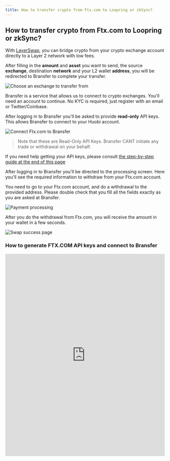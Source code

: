 ```yaml
---
title: How to transfer crypto from Ftx.com to Loopring or zkSync?
---
```


## How to transfer crypto from Ftx.com to Loopring or zkSync?

With [LayerSwap](/), you can bridge crypto from your crypto exchange account directly to a Layer 2 network with low fees. <br />

After filling in the **amount** and **asset** you want to send, the source **exchange**, destination **network** and your L2 wallet **address**, you will be redirected to Bransfer to complete your transfer.

![Choose an exchange to transfer from](/images/bransfer_choose_exchange.png)

Bransfer is a service that allows us to connect to crypto exchanges.
You'll need an account to continue. No KYC is required, just register with an email or Twitter/Coinbase.

After logging in to Bransfer you'll be asked to provide **read-only** API keys. This allows Bransfer to connect to your Huobi account.  

![Connect Ftx.com to Bransfer](/images/ftxcom_connect_bransfer.png)
> Note that these are Read-Only API Keys. Bransfer CANT initiate any trade or withdrawal on your behalf.

If you need help getting your API keys, please consult [the step-by-step guide at the end of this page](#how-to-generate-ftxcom-api-keys-and-connect-to-bransfer)

After logging in to Bransfer you'll be directed to the processing screen.
Here you'll see the required information to withdraw from your Ftx.com account. <br />

You need to go to your Ftx.com account, and do a withdrawal to the provided address.
Please double check that you fill all the fields exactly as you are asked at Bransfer.

![Payment processing](/images/ftxcom_payment_processing.png)

After you do the withdrawal from Ftx.com, you will receive the amount in your wallet in a few seconds.

![Swap success page](/images/swap_success.png)

### How to generate FTX.COM API keys and connect to Bransfer

<iframe src="https://scribehow.com/embed/Connect_FTX.COM_account_to_Bransfer__JYwcfen8SO-kwHb7Zs1q7g" width="100%" height="640" allowFullScreen frameBorder="0"></iframe>